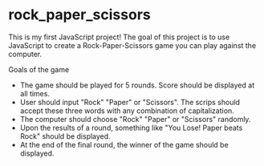 # rock_paper_scissors

This is my first JavaScript project! The goal of this project is to use JavaScript to create a Rock-Paper-Scissors game you can play against the computer.

Goals of the game
- The game should be played for 5 rounds. Score should be displayed at all times.
- User should input "Rock" "Paper" or "Scissors". The scrips should accept these three words with any combination of capitalization.
- The computer should choose "Rock" "Paper" or "Scissors" randomly.
- Upon the results of a round, something like "You Lose! Paper beats Rock" should be displayed.
- At the end of the final round, the winner of the game should be displayed.